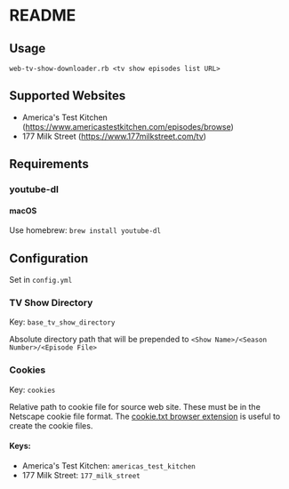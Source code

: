 # README

## Usage

`web-tv-show-downloader.rb <tv show episodes list URL>`

## Supported Websites

- America's Test Kitchen (https://www.americastestkitchen.com/episodes/browse)
- 177 Milk Street (https://www.177milkstreet.com/tv)

## Requirements

### youtube-dl

#### macOS

Use homebrew: `brew install youtube-dl`

## Configuration

Set in `config.yml`

### TV Show Directory

Key: `base_tv_show_directory`

Absolute directory path that will be prepended to `<Show Name>/<Season Number>/<Episode File>`

### Cookies

Key: `cookies`

Relative path to cookie file for source web site. These must be in the Netscape cookie file format. The [cookie.txt browser extension](https://chrome.google.com/webstore/detail/cookiestxt/njabckikapfpffapmjgojcnbfjonfjfg/related) is useful to create the cookie files.

#### Keys:

- America's Test Kitchen: `americas_test_kitchen`
- 177 Milk Street: `177_milk_street`
